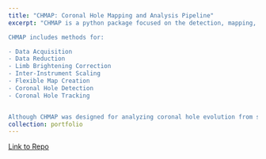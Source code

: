 ```yaml
---
title: "CHMAP: Coronal Hole Mapping and Analysis Pipeline"
excerpt: "CHMAP is a python package focused on the detection, mapping, tracking, and general analysis of coronal holes in the solar corona.

CHMAP includes methods for: 

- Data Acquisition
- Data Reduction
- Limb Brightening Correction
- Inter-Instrument Scaling
- Flexible Map Creation
- Coronal Hole Detection
- Coronal Hole Tracking


Although CHMAP was designed for analyzing coronal hole evolution from seconds to years, many of the database, image processing, and mapping procedures are relevant a broad range of solar features and scientific analysis."
collection: portfolio
---
```

[Link to Repo](https://github.com/predsci/CHMAP)